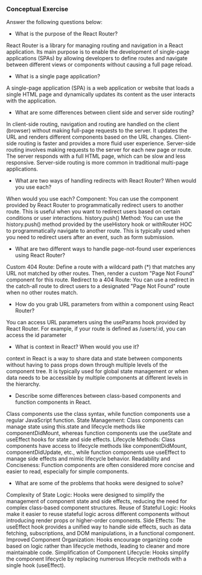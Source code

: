 ### Conceptual Exercise

Answer the following questions below:

- What is the purpose of the React Router?

React Router is a library for managing routing and navigation in a React application. Its main purpose is to enable the development of single-page applications (SPAs) by allowing developers to define routes and navigate between different views or components without causing a full page reload.

- What is a single page application?

 A single-page application (SPA) is a web application or website that loads a single HTML page and dynamically updates its content as the user interacts with the application.

- What are some differences between client side and server side routing?

In client-side routing, navigation and routing are handled on the client (browser) without making full-page requests to the server. It updates the URL and renders different components based on the URL changes. Client-side routing is faster and provides a more fluid user experience. Server-side routing involves making requests to the server for each new page or route. The server responds with a full HTML page, which can be slow and less responsive. Server-side routing is more common in traditional multi-page applications.

- What are two ways of handling redirects with React Router? When would you use each?

When would you use each? Component: You can use the component provided by React Router to programmatically redirect users to another route. This is useful when you want to redirect users based on certain conditions or user interactions. history.push() Method: You can use the history.push() method provided by the useHistory hook or withRouter HOC to programmatically navigate to another route. This is typically used when you need to redirect users after an event, such as form submission.

- What are two different ways to handle page-not-found user experiences using React Router? 

Custom 404 Route: Define a route with a wildcard path (*) that matches any URL not matched by other routes. Then, render a custom "Page Not Found" component for this route. Redirect to a 404 Route: You can use a redirect in the catch-all route to direct users to a designated "Page Not Found" route when no other routes match.

- How do you grab URL parameters from within a component using React Router?

You can access URL parameters using the useParams hook provided by React Router. For example, if your route is defined as /users/:id, you can access the id parameter

- What is context in React? When would you use it?

context in React is a way to share data and state between components without having to pass props down through multiple levels of the component tree. It is typically used for global state management or when data needs to be accessible by multiple components at different levels in the hierarchy.

- Describe some differences between class-based components and function components in React.

 Class components use the class syntax, while function components use a regular JavaScript function. State Management: Class components can manage state using this.state and lifecycle methods like componentDidMount, whereas function components use the useState and useEffect hooks for state and side effects. Lifecycle Methods: Class components have access to lifecycle methods like componentDidMount, componentDidUpdate, etc., while function components use useEffect to manage side effects and mimic lifecycle behavior. Readability and Conciseness: Function components are often considered more concise and easier to read, especially for simple components.

- What are some of the problems that hooks were designed to solve?

Complexity of State Logic: Hooks were designed to simplify the management of component state and side effects, reducing the need for complex class-based component structures. Reuse of Stateful Logic: Hooks make it easier to reuse stateful logic across different components without introducing render props or higher-order components. Side Effects: The useEffect hook provides a unified way to handle side effects, such as data fetching, subscriptions, and DOM manipulations, in a functional component. Improved Component Organization: Hooks encourage organizing code based on logic rather than lifecycle methods, leading to cleaner and more maintainable code. Simplification of Component Lifecycle: Hooks simplify the component lifecycle by replacing numerous lifecycle methods with a single hook (useEffect).